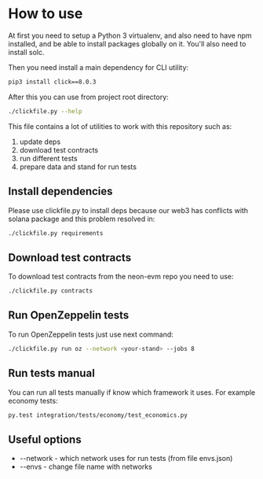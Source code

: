 # How to use

At first you need to setup a Python 3 virtualenv, and also need to have npm installed, and be able to install packages globally on it. You'll also need to install solc.

Then you need install a main dependency for CLI utility:

```bash
pip3 install click==8.0.3
```

After this you can use from project root directory:

```bash
./clickfile.py --help
```

This file contains a lot of utilities to work with this repository such as:
1. update deps
2. download test contracts
3. run different tests
4. prepare data and stand for run tests


## Install dependencies

Please use clickfile.py to install deps because our web3 has conflicts with solana package and this problem resolved in:
```bash
./clickfile.py requirements
```

## Download test contracts

To download test contracts from the neon-evm repo you need to use:

```bash
./clickfile.py contracts
```

## Run OpenZeppelin tests

To run OpenZeppelin tests just use next command:
```bash
./clickfile.py run oz --network <your-stand> --jobs 8
```


## Run tests manual

You can run all tests manually if know which framework it uses. For example economy tests:

```bash
py.test integration/tests/economy/test_economics.py
```

## Useful options

- --network - which network uses for run tests (from file envs.json)
- --envs - change file name with networks
